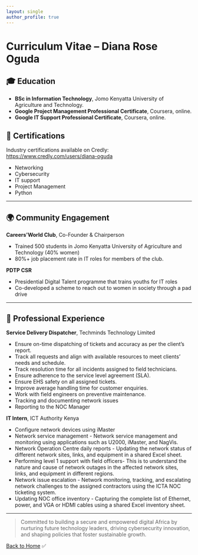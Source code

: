 ```yaml
---
layout: single
author_profile: true
---
```


# Curriculum Vitae – Diana Rose Oguda


## 🎓 Education
  
- **BSc in Information Technology**, Jomo Kenyatta University of Agriculture and Technology.
- **Google Project Management Professional Certificate**, Coursera, online.
- **Google IT Support Professional Certificate**, Coursera, online.


## 📜 Certifications

Industry certifications available on Credly: https://www.credly.com/users/diana-oguda

- Networking
- Cybersecurity
- IT support
- Project Management
- Python

---

## 🌍 Community Engagement

**Careers'World Club**, Co-Founder & Chairperson    
- Trained 500 students in Jomo Kenyatta University of Agriculture and Technology (40% women)  
- 80%+ job placement rate in IT roles for members of the club.    

**PDTP CSR** 
- Presidential Digital Talent programme that trains youths for IT roles
- Co-developed a scheme to reach out to women in society through a pad drive 

---

## 💼 Professional Experience

**Service Delivery Dispatcher**, Techminds Technology Limited
- Ensure on-time dispatching of tickets and accuracy as per the client’s report.  
- Track all requests and align with available resources to meet clients’ needs and schedule.  
- Track resolution time for all incidents assigned to field technicians.
- Ensure adherence to the service level agreement (SLA).
- Ensure EHS safety on all assigned tickets.  
- Improve average handling time for customer enquiries.
- Work with field engineers on preventive maintenance.  
- Tracking and documenting network issues
- Reporting to the NOC Manager
  
**IT Intern**, ICT Authority Kenya
- Configure network devices using iMaster
- Network service management - Network service management and monitoring using applications such as U2000, iMaster, and NagVis.
- Network Operation Centre daily reports - Updating the network status of different network sites, links, and equipment in a shared Excel sheet.
- Performing level 1 support with field officers- This is to understand the nature and cause of network outages in the affected network sites, links, and equipment in different regions.
- Network issue escalation - Network monitoring, tracking, and escalating network challenges to the assigned contractors using the ICTA NOC ticketing system.
- Updating NOC office inventory - Capturing the complete list of Ethernet, power, and VGA or HDMI cables using a shared Excel inventory sheet.


---

> Committed to building a secure and empowered digital Africa by nurturing future technology leaders, driving cybersecurity innovation, and shaping policies that foster sustainable growth.

[Back to Home](/)
✅
